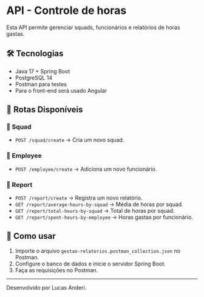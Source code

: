 # API - Controle de horas

Esta API permite gerenciar squads, funcionários e relatórios de horas gastas.

## 🛠️ Tecnologias
- Java 17 + Spring Boot
- PostgreSQL 14
- Postman para testes
- Para o front-end será usado Angular
## 📌 Rotas Disponíveis

### 🔹 Squad
- `POST /squad/create` → Cria um novo squad.

### 🔹 Employee
- `POST /employee/create` → Adiciona um novo funcionário.

### 🔹 Report
- `POST /report/create` → Registra um novo relatório.
- `GET /report/average-hours-by-squad` → Média de horas por squad.
- `GET /report/total-hours-by-squad` → Total de horas por squad.
- `GET /report/spent-hours-by-employee` → Horas gastas por funcionário.

## 🚀 Como usar
1. Importe o arquivo `gestao-relatorios.postman_collection.json` no Postman.
2. Configure o banco de dados e inicie o servidor Spring Boot.
3. Faça as requisições no Postman.

---
Desenvolvido por Lucas Anderi.
